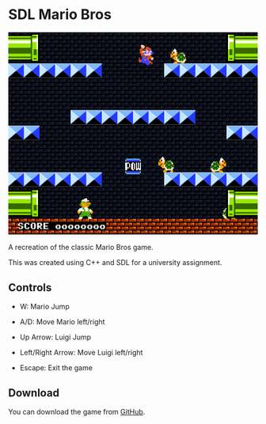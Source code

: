 # SDL Mario Bros

![Screenshot of level 1 gameplay](./level1.png)

A recreation of the classic Mario Bros game.

This was created using C++ and SDL for a university assignment.

## Controls

- W: Mario Jump
- A/D: Move Mario left/right

- Up Arrow: Luigi Jump
- Left/Right Arrow: Move Luigi left/right

- Escape: Exit the game

## Download

You can download the game from [GitHub](https://github.com/mathewdacosta/GEC-Mario/releases).
